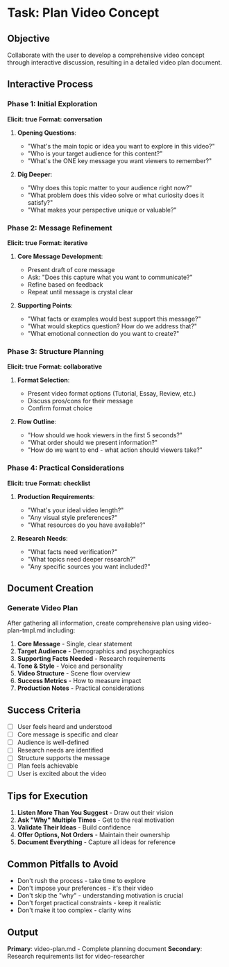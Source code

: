 # Task: Plan Video Concept

## Objective
Collaborate with the user to develop a comprehensive video concept through interactive discussion, resulting in a detailed video plan document.

## Interactive Process

### Phase 1: Initial Exploration
**Elicit: true**
**Format: conversation**

1. **Opening Questions**:
   - "What's the main topic or idea you want to explore in this video?"
   - "Who is your target audience for this content?"
   - "What's the ONE key message you want viewers to remember?"

2. **Dig Deeper**:
   - "Why does this topic matter to your audience right now?"
   - "What problem does this video solve or what curiosity does it satisfy?"
   - "What makes your perspective unique or valuable?"

### Phase 2: Message Refinement
**Elicit: true**
**Format: iterative**

1. **Core Message Development**:
   - Present draft of core message
   - Ask: "Does this capture what you want to communicate?"
   - Refine based on feedback
   - Repeat until message is crystal clear

2. **Supporting Points**:
   - "What facts or examples would best support this message?"
   - "What would skeptics question? How do we address that?"
   - "What emotional connection do you want to create?"

### Phase 3: Structure Planning
**Elicit: true**
**Format: collaborative**

1. **Format Selection**:
   - Present video format options (Tutorial, Essay, Review, etc.)
   - Discuss pros/cons for their message
   - Confirm format choice

2. **Flow Outline**:
   - "How should we hook viewers in the first 5 seconds?"
   - "What order should we present information?"
   - "How do we want to end - what action should viewers take?"

### Phase 4: Practical Considerations
**Elicit: true**
**Format: checklist**

1. **Production Requirements**:
   - "What's your ideal video length?"
   - "Any visual style preferences?"
   - "What resources do you have available?"

2. **Research Needs**:
   - "What facts need verification?"
   - "What topics need deeper research?"
   - "Any specific sources you want included?"

## Document Creation

### Generate Video Plan
After gathering all information, create comprehensive plan using video-plan-tmpl.md including:

1. **Core Message** - Single, clear statement
2. **Target Audience** - Demographics and psychographics
3. **Supporting Facts Needed** - Research requirements
4. **Tone & Style** - Voice and personality
5. **Video Structure** - Scene flow overview
6. **Success Metrics** - How to measure impact
7. **Production Notes** - Practical considerations

## Success Criteria

- [ ] User feels heard and understood
- [ ] Core message is specific and clear
- [ ] Audience is well-defined
- [ ] Research needs are identified
- [ ] Structure supports the message
- [ ] Plan feels achievable
- [ ] User is excited about the video

## Tips for Execution

1. **Listen More Than You Suggest** - Draw out their vision
2. **Ask "Why" Multiple Times** - Get to the real motivation
3. **Validate Their Ideas** - Build confidence
4. **Offer Options, Not Orders** - Maintain their ownership
5. **Document Everything** - Capture all ideas for reference

## Common Pitfalls to Avoid

- Don't rush the process - take time to explore
- Don't impose your preferences - it's their video
- Don't skip the "why" - understanding motivation is crucial
- Don't forget practical constraints - keep it realistic
- Don't make it too complex - clarity wins

## Output

**Primary**: video-plan.md - Complete planning document
**Secondary**: Research requirements list for video-researcher